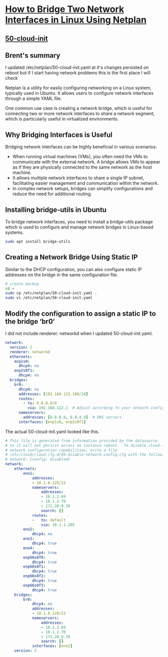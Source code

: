 # **[How to Bridge Two Network Interfaces in Linux Using Netplan](https://www.tecmint.com/netplan-bridge-network-interfaces/)**

## **[50-cloud-init](https://ubuntuforums.org/showthread.php?t=2492108)**

## Brent's summary

I updated /etc/netplan/50-cloud-init.yaml at it's changes persisted on reboot but if I start having network problems this is the first place I will check

Netplan is a utility for easily configuring networking on a Linux system, typically used in Ubuntu. It allows users to configure network interfaces through a simple YAML file.

One common use case is creating a network bridge, which is useful for connecting two or more network interfaces to share a network segment, which is particularly useful in virtualized environments.

## Why Bridging Interfaces is Useful

Bridging network interfaces can be highly beneficial in various scenarios:

- When running virtual machines (VMs), you often need the VMs to communicate with the external network. A bridge allows VMs to appear as if they are physically connected to the same network as the host machine.
- It allows multiple network interfaces to share a single IP subnet, facilitating easier management and communication within the network.
- In complex network setups, bridges can simplify configurations and reduce the need for additional routing.

## Installing bridge-utils in Ubuntu

To bridge network interfaces, you need to install a bridge-utils package which is used to configure and manage network bridges in Linux-based systems.

```bash
sudo apt install bridge-utils
```

## Creating a Network Bridge Using Static IP

Similar to the DHCP configuration, you can also configure static IP addresses on the bridge in the same configuration file.

```bash
# create backup
cd ~
sudo cp /etc/netplan/50-cloud-init.yaml .
sudo vi /etc/netplan/50-cloud-init.yaml
```

## Modify the configuration to assign a static IP to the bridge ‘br0‘

I did not include renderer: networkd when I updated 50-cloud-init.yaml.

```yaml
network:
  version: 2
  renderer: networkd
  ethernets:
    enp1s0:
      dhcp4: no
    enp2s0f1:
      dhcp4: no
  bridges:
    br0:
      dhcp4: no
      addresses: [192.168.122.100/24]
      routes:
        - to: 0.0.0.0/0
          via: 192.168.122.1  # Adjust according to your network configuration
      nameservers:
        addresses: [8.8.8.8, 8.8.4.4]  # DNS servers
      interfaces: [enp1s0, enp2s0f1]
```

The actual 50-cloud-init.yaml looked like this.

```yaml
# This file is generated from information provided by the datasource.  Changes
# to it will not persist across an instance reboot.  To disable cloud-init's
# network configuration capabilities, write a file
# /etc/cloud/cloud.cfg.d/99-disable-network-config.cfg with the following:
# network: {config: disabled}
network:
    ethernets:
        eno1:
            addresses:
            - 10.1.0.125/22
            nameservers:
                addresses:
                - 10.1.2.69
                - 10.1.2.70
                - 172.20.0.39
                search: []
            routes:
            -   to: default
                via: 10.1.1.205
        eno2:
            dhcp4: no
        eno3:
            dhcp4: true
        eno4:
            dhcp4: true
        enp66s0f0:
            dhcp4: true
        enp66s0f1:
            dhcp4: true
        enp66s0f2:
            dhcp4: true
        enp66s0f3:
            dhcp4: true
    bridges:
        br0:
            dhcp4: no
            addresses:
            - 10.1.0.126/22
            nameservers:
                addresses:
                - 10.1.2.69
                - 10.1.2.70
                - 172.20.0.39
                search: []
            interfaces: [eno2]
    version: 2
```
